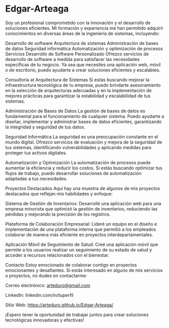 # Edgar-Arteaga

Soy un profesional comprometido con la innovación y el desarrollo de soluciones eficientes. Mi formación y experiencia me han permitido adquirir conocimientos en diversas áreas de la ingeniería de sistemas, incluyendo:

Desarrollo de software
Arquitectura de sistemas
Administración de bases de datos
Seguridad informática
Automatización y optimización de procesos
Servicios
Desarrollo de Software Personalizado
Ofrezco servicios de desarrollo de software a medida para satisfacer las necesidades específicas de tu negocio. Ya sea que necesites una aplicación web, móvil o de escritorio, puedo ayudarte a crear soluciones eficientes y escalables.

Consultoría at Arquitectura de Sistemas
Si estás buscando mejorar la infraestructura tecnológica de tu empresa, puedo brindarte asesoramiento en la selección de arquitecturas adecuadas y en la implementación de mejores prácticas para garantizar la estabilidad y escalabilidad de tus sistemas.

Administración de Bases de Datos
La gestión de bases de datos es fundamental para el funcionamiento de cualquier sistema. Puedo ayudarte a diseñar, implementar y administrar bases de datos eficientes, garantizando la integridad y seguridad de tus datos.

Seguridad Informática
La seguridad es una preocupación constante en el mundo digital. Ofrezco servicios de evaluación y mejora de la seguridad de tus sistemas, identificando vulnerabilidades y aplicando medidas para proteger tus activos digitales.

Automatización y Optimización
La automatización de procesos puede aumentar la eficiencia y reducir los costos. Si estás buscando optimizar tus flujos de trabajo, puedo desarrollar soluciones de automatización adaptadas a tus necesidades.

Proyectos Destacados
Aquí hay una muestra de algunos de mis proyectos destacados que reflejan mis habilidades y enfoque:

Sistema de Gestión de Inventarios: Desarrollé una aplicación web para una empresa minorista que optimizó la gestión de inventarios, reduciendo las pérdidas y mejorando la precisión de los registros.

Plataforma de Colaboración Empresarial: Lideré un equipo en el diseño e implementación de una plataforma interna que permitió a los empleados colaborar de manera más eficiente en proyectos interdepartamentales.

Aplicación Móvil de Seguimiento de Salud: Creé una aplicación móvil que permite a los usuarios realizar un seguimiento de su estado de salud y acceder a recursos relacionados con el bienestar.

Contacto
Estoy emocionado de colaborar contigo en proyectos emocionantes y desafiantes. Si estás interesado en alguno de mis servicios o proyectos, no dudes en contactarme:

Correo electrónico: arteduro@gmail.com

LinkedIn: linkedin.com/in/tuperfil

Sitio Web: https://arteduro.github.io/Edgar-Arteaga/

¡Espero tener la oportunidad de trabajar juntos para crear soluciones tecnológicas innovadoras y efectivas!
